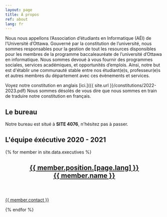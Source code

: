 ```yaml
---
layout: page
title: À propos
ref: about
lang: fr
---
```

Nous nous appellons l’Association d’étudiants en Informatique (AÉI) de l’Université d’Ottawa. Gouverné par la constitution de l’université, nous sommes responsables pour la gestion de tout les resources disponsibles pour les membres de la programme baccaleauréate de l’université d’Ottawa en informatique. Nous sommes devoué à vous fournir des programmes sociales, services académiques, et opportunités d’emplois. Ainsi, notre but est d'établir une communauté stable entre nos étudiant(e)s, professeur(e)s et autres membres du département avec ces évènements et services. 

Voyez notre constitution en anglais [ici.]({{ site.url }}/constitutions/2022-2023.pdf) Nous sommes désolés de vous dire que nous sommes en train de traduire notre constitution en français.

## Le bureau
Notre bureau est situé à <b>SITE 4076</b>, n'hésitez pas à passer.

##  L'équipe éxécutive 2020 - 2021


<section class="post-feed">
	{% for member in site.data.executives %}
	<a class="post-card" href="mailto:{{ member.contact }}">
		<header class="post-card-header">
			<div class="post-card-image" style="background-image: url(&quot;/images/team/{{member.photo}}&quot;);"></div>
			<div class="post-card-tags"></div>
			<h2 class="post-card-title">{{ member.position.[page.lang] }}<br/>{{ member.name }}</h2>
		</header>
		<section class="post-card-excerpt">
			<p>{{ member.contact }}</p>
		</section>
	</a>
	{% endfor %}
</section>
